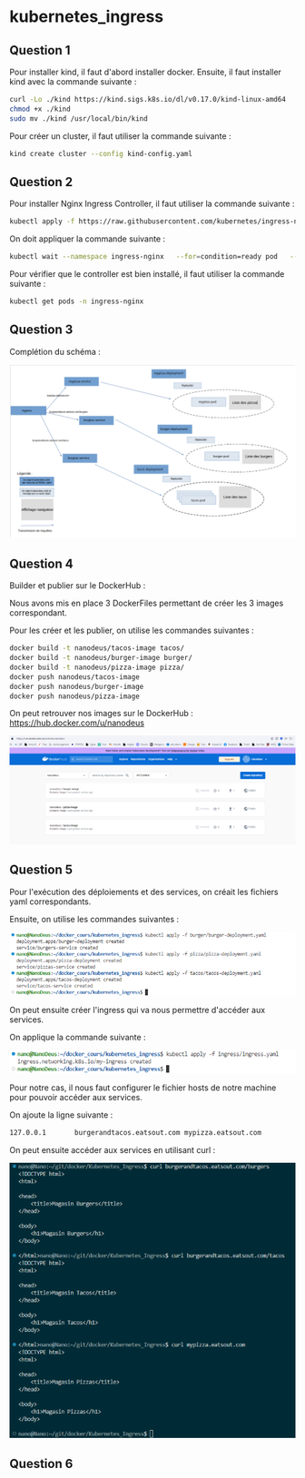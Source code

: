 # kubernetes_ingress

## Question 1

Pour installer kind, il faut d'abord installer docker. Ensuite, il faut installer kind avec la commande suivante :

```bash
curl -Lo ./kind https://kind.sigs.k8s.io/dl/v0.17.0/kind-linux-amd64
chmod +x ./kind
sudo mv ./kind /usr/local/bin/kind
```

Pour créer un cluster, il faut utiliser la commande suivante :

```bash
kind create cluster --config kind-config.yaml
```

## Question 2

Pour installer Nginx Ingress Controller, il faut utiliser la commande suivante :

```bash
kubectl apply -f https://raw.githubusercontent.com/kubernetes/ingress-nginx/master/deploy/static/provider/kind/deploy.yaml
```

On doit appliquer la commande suivante :

```bash
kubectl wait --namespace ingress-nginx   --for=condition=ready pod   --selector=app.kubernetes.io/component=controller   --timeout=90s
```

Pour vérifier que le controller est bien installé, il faut utiliser la commande suivante :

```bash
kubectl get pods -n ingress-nginx
```

## Question 3

Complétion du schéma :

![Alt text](/images/schema.png?raw=true "1")

## Question 4

Builder et publier sur le DockerHub :

Nous avons mis en place 3 DockerFiles permettant de créer les 3 images correspondant.

Pour les créer et les publier, on utilise les commandes suivantes :

```bash
docker build -t nanodeus/tacos-image tacos/
docker build -t nanodeus/burger-image burger/
docker build -t nanodeus/pizza-image pizza/
docker push nanodeus/tacos-image
docker push nanodeus/burger-image
docker push nanodeus/pizza-image
```

On peut retrouver nos images sur le DockerHub : <https://hub.docker.com/u/nanodeus>

![Alt text](/images/dockerhub.png?raw=true "2")

## Question 5

Pour l'exécution des déploiements et des services, on créait les fichiers yaml correspondants.

Ensuite, on utilise les commandes suivantes :

![Alt text](/images/kubectlApply.png?raw=true "3")

On peut ensuite créer l'ingress qui va nous permettre d'accéder aux services.

On applique la commande suivante :

![Alt text](/images/kubectlIngress.png?raw=true "4")

Pour notre cas, il nous faut configurer le fichier hosts de notre machine pour pouvoir accéder aux services.

On ajoute la ligne suivante :

```bash
127.0.0.1       burgerandtacos.eatsout.com mypizza.eatsout.com
```

On peut ensuite accéder aux services en utilisant curl :

![Alt text](/images/curl.png?raw=true "5")

## Question 6
